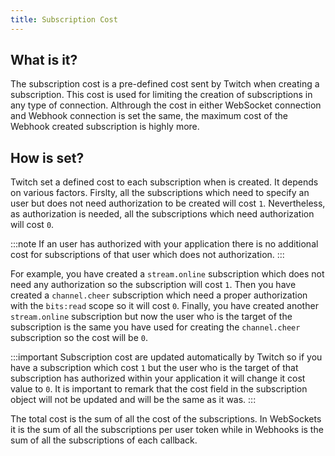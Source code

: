 ```yaml
---
title: Subscription Cost
---
```


## What is it?

The subscription cost is a pre-defined cost sent by Twitch when creating a subscription. This cost is used for limiting the creation of subscriptions in any type of connection. Althrough the cost in either WebSocket connection and Webhook connection is set the same, the maximum cost of the Webhook created subscription is highly more.

## How is set?

Twitch set a defined cost to each subscription when is created. It depends on various factors. Firslty, all the subscriptions which need to specify an user but does not need authorization to be created will cost `1`. Nevertheless, as authorization is needed, all the subscriptions which need authorization will cost `0`. 

:::note
If an user has authorized with your application there is no additional cost for subscriptions of that user which does not authorization.
:::

For example, you have created a `stream.online` subscription which does not need any authorization so the subscription will cost `1`. Then you have created a `channel.cheer` subscription which need a proper authorization with the `bits:read` scope so it will cost `0`. Finally, you have created another `stream.online` subscription but now the user who is the target of the subscription is the same you have used for creating the `channel.cheer` subscription so the cost will be `0`.

:::important
Subscription cost are updated automatically by Twitch so if you have a subscription which cost `1` but the user who is the target of that subscription has authorized within your application it will change it cost value to `0`. It is important to remark that the cost field in the subscription object will not be updated and will be the same as it was.
::: 

The total cost is the sum of all the cost of the subscriptions. In WebSockets it is the sum of all the subscriptions per user token while in Webhooks is the sum of all the subscriptions of each callback.
